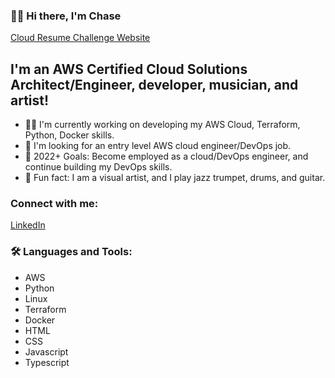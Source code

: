 ### 👨‍💻 Hi there, I'm Chase 
<a href="https://chasedecosterresume.com">Cloud Resume Challenge Website</a>

## I'm an AWS Certified Cloud Solutions Architect/Engineer, developer, musician, and artist!
- 💪🏻 I'm currently working on developing my AWS Cloud, Terraform, Python, Docker skills. 
- 🤝 I'm looking for an entry level AWS cloud engineer/DevOps job.
- 📶 2022+ Goals: Become employed as a cloud/DevOps engineer, and continue building my DevOps skills. 
- 🎺 Fun fact: I am a visual artist, and I play jazz trumpet, drums, and guitar. 

### Connect with me:
<a href="https://www.linkedin.com/in/chasedecoster/">LinkedIn</a>

### 🛠 Languages and Tools:
- AWS
- Python
- Linux
- Terraform
- Docker
- HTML
- CSS 
- Javascript
- Typescript

<br>
<br>

[website]: https://chasedecosterresume.com
